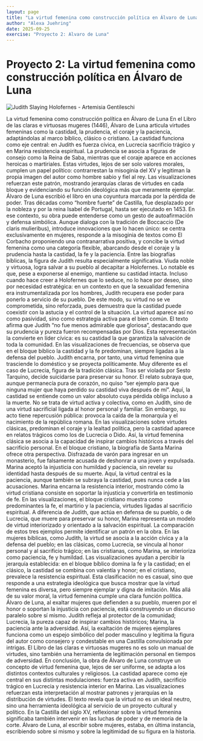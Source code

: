 ```yaml
---
layout: page
title: "La virtud femenina como construcción política en Álvaro de Luna"
author: "Alexa Juehring"
date: 2025-09-25
exercise: "Proyecto 2: Alvaro de Luna"
---
```


# Proyecto 2: La virtud femenina como construcción política en Álvaro de Luna

![Judith Slaying Holofernes - Artemisia Gentileschi](https://github.com/your-username/your-repo/blob/main/images/judith.png?raw=true)

La virtud femenina como construcción política en Álvaro de Luna 
En el Libro de las claras e virtuosas mugeres (1446), Álvaro de Luna articula virtudes femeninas como la castidad, la prudencia, el coraje y la paciencia, adaptándolas al marco bíblico, clásico o cristiano. La castidad funciona como eje central: en Judith es fuerza cívica, en Lucrecia sacrificio trágico y en Marina resistencia espiritual. La prudencia se asocia a figuras de consejo como la Reina de Saba, mientras que el coraje aparece en acciones heroicas o martiriales. Estas virtudes, lejos de ser solo valores morales, cumplen un papel político: contrarrestan la misoginia del XV y legitiman la propia imagen del autor como hombre sabio y fiel al rey. Las visualizaciones refuerzan este patrón, mostrando jerarquías claras de virtudes en cada bloque y evidenciando su función ideológica más que meramente ejemplar.
Álvaro de Luna escribió el libro en una coyuntura marcada por la pérdida de poder. Tras décadas como “hombre fuerte” de Castilla, fue desplazado por la nobleza y por la reina Isabel de Portugal, hasta ser ejecutado en 1453. En ese contexto, su obra puede entenderse como un gesto de autoafirmación y defensa simbólica. Aunque dialoga con la tradición de Boccaccio (De claris mulieribus), introduce innovaciones que lo hacen único: se centra exclusivamente en mujeres, responde a la misoginia de textos como El Corbacho proponiendo una contranarrativa positiva, y concibe la virtud femenina como una categoría flexible, abarcando desde el coraje y la prudencia hasta la castidad, la fe y la paciencia.
Entre las biografías bíblicas, la figura de Judith resulta especialmente significativa. Viuda noble y virtuosa, logra salvar a su pueblo al decapitar a Holofernes. Lo notable es que, pese a exponerse al enemigo, mantiene su castidad intacta. Incluso cuando hace creer a Holofernes que lo seduce, no lo hace por deseo, sino por necesidad estratégica: en un contexto en que la sexualidad femenina era instrumentalizada por los hombres, Judith recupera ese poder para ponerlo a servicio de su pueblo. De este modo, su virtud no se ve comprometida, sino reforzada, pues demuestra que la castidad puede coexistir con la astucia y el control de la situación. La virtud aparece así no como pasividad, sino como estrategia activa para el bien común. El texto afirma que Judith “no fue menos admirable que gloriosa”, destacando que su prudencia y pureza fueron recompensadas por Dios. Esta representación la convierte en líder cívica: es su castidad la que garantiza la salvación de toda la comunidad. En las visualizaciones de frecuencias, se observa que en el bloque bíblico la castidad y la fe predominan, siempre ligadas a la defensa del pueblo. Judith encarna, por tanto, una virtud femenina que trasciende lo doméstico y se proyecta políticamente.
Muy diferente es el caso de Lucrecia, figura de la tradición clásica. Tras ser violada por Sesto Tarquino, decide suicidarse para preservar su honor. El relato subraya que, aunque permanecía pura de corazón, no quiso “ser ejemplo para que ninguna mujer que haya perdido su castidad viva después de mí”. Aquí, la castidad se entiende como un valor absoluto cuya pérdida obliga incluso a la muerte. No se trata de virtud activa y colectiva, como en Judith, sino de una virtud sacrificial ligada al honor personal y familiar. Sin embargo, su acto tiene repercusión pública: provoca la caída de la monarquía y el nacimiento de la república romana. En las visualizaciones sobre virtudes clásicas, predominan el coraje y la lealtad política, pero la castidad aparece en relatos trágicos como los de Lucrecia o Dido. Así, la virtud femenina clásica se asocia a la capacidad de inspirar cambios históricos a través del sacrificio personal.
En el bloque cristiano, la biografía de Santa Marina ofrece otra perspectiva. Disfrazada de varón para ingresar en un monasterio, fue falsamente acusada de deshonrar a una joven y expulsada. Marina aceptó la injusticia con humildad y paciencia, sin revelar su identidad hasta después de su muerte. Aquí, la virtud central es la paciencia, aunque también se subraya la castidad, pues nunca cede a las acusaciones. Marina encarna la resistencia interior, mostrando cómo la virtud cristiana consiste en soportar la injusticia y convertirla en testimonio de fe. En las visualizaciones, el bloque cristiano muestra como predominantes la fe, el martirio y la paciencia, virtudes ligadas al sacrificio espiritual. A diferencia de Judith, que actúa en defensa de su pueblo, o de Lucrecia, que muere para preservar su honor, Marina representa un modelo de virtud interiorizado y orientado a la salvación espiritual.
La comparación de estos tres ejemplos permite identificar un patrón en la obra. En las mujeres bíblicas, como Judith, la virtud se asocia a la acción cívica y a la defensa del pueblo; en las clásicas, como Lucrecia, se vincula al honor personal y al sacrificio trágico; en las cristianas, como Marina, se interioriza como paciencia, fe y humildad. Las visualizaciones ayudan a percibir la jerarquía establecida: en el bloque bíblico domina la fe y la castidad; en el clásico, la castidad se combina con valentía y honor; en el cristiano, prevalece la resistencia espiritual. Esta clasificación no es casual, sino que responde a una estrategia ideológica que busca mostrar que la virtud femenina es diversa, pero siempre ejemplar y digna de imitación.
Más allá de su valor moral, la virtud femenina cumple una clara función política. Álvaro de Luna, al exaltar mujeres que defienden a su pueblo, mueren por el honor o soportan la injusticia con paciencia, está construyendo un discurso paralelo sobre sí mismo. Judith refleja al protector de la comunidad; Lucrecia, la pureza capaz de inspirar cambios históricos; Marina, la paciencia ante la adversidad. Así, la exaltación de mujeres ejemplares funciona como un espejo simbólico del poder masculino y legitima la figura del autor como consejero y condestable en una Castilla convulsionada por intrigas. El Libro de las claras e virtuosas mugeres no es solo un manual de virtudes, sino también una herramienta de legitimación personal en tiempos de adversidad.
En conclusión, la obra de Álvaro de Luna construye un concepto de virtud femenina que, lejos de ser uniforme, se adapta a los distintos contextos culturales y religiosos. La castidad aparece como eje central en sus distintas modulaciones: fuerza activa en Judith, sacrificio trágico en Lucrecia y resistencia interior en Marina. Las visualizaciones refuerzan esta interpretación al mostrar patrones y jerarquías en la distribución de virtudes. El texto revela que la virtud no es un ideal neutro, sino una herramienta ideológica al servicio de un proyecto cultural y político. En la Castilla del siglo XV, reflexionar sobre la virtud femenina significaba también intervenir en las luchas de poder y de memoria de la corte. Álvaro de Luna, al escribir sobre mujeres, estaba, en última instancia, escribiendo sobre sí mismo y sobre la legitimidad de su figura en la historia.

